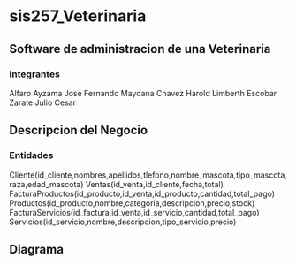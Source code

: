 # sis257_Veterinaria
## Software de administracion de una Veterinaria
### Integrantes
Alfaro Ayzama José Fernando 
Maydana Chavez Harold Limberth
Escobar Zarate Julio Cesar

## Descripcion del Negocio
### Entidades
Cliente(id_cliente,nombres,apellidos,tlefono,nombre_mascota,tipo_mascota,raza,edad_mascota)
Ventas(id_venta,id_cliente,fecha,total)
FacturaProductos(id_producto,id_venta,id_producto,cantidad,total_pago)
Productos(id_producto,nombre,categoria,descripcion,precio,stock)
FacturaServicios(id_factura,id_venta,id_servicio,cantidad,total_pago)
Servicios(id_servicio,nombre,descripcion,tipo_servicio,precio)

## Diagrama

